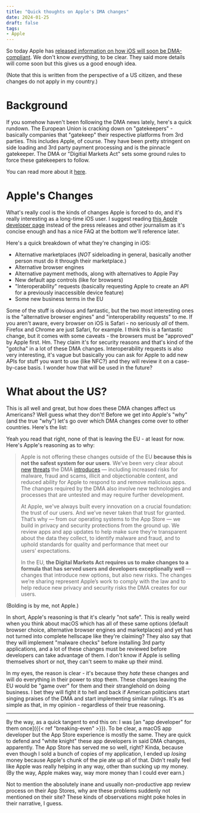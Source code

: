 ```yaml
---
title: "Quick thoughts on Apple's DMA changes"
date: 2024-01-25
draft: false
tags:
- Apple
---
```


So today Apple has [released information on how iOS will soon be DMA-compliant](https://www.apple.com/newsroom/2024/01/apple-announces-changes-to-ios-safari-and-the-app-store-in-the-european-union/). We don't know *everything*, to be clear. They said more details will come soon but this gives us a good enough idea.

(Note that this is written from the perspective of a US citizen, and these changes do not apply in my country.)

# Background

If you somehow haven't been following the DMA news lately, here's a quick rundown. The European Union is cracking down on "gatekeepers" - basically companies that "gatekeep" their respective platforms from 3rd parties. This includes Apple, of course. They have been pretty stringent on side loading and 3rd party payment processing and is the pinnacle gatekeeper. The DMA or "Digitial Markets Act" sets some ground rules to force these gatekeepers to follow.

You can read more about it [here](https://digital-markets-act.ec.europa.eu/index_en).

# Apple's Changes

What's really cool is the kinds of changes Apple is forced to do, and it's really interesting as a long-time iOS user. I suggest reading [this Apple developer page](https://developer.apple.com/support/dma-and-apps-in-the-eu/) instead of the press releases and other journalism as it's concise enough and has a nice FAQ at the bottom we'll reference later.

Here's a quick breakdown of what they're changing in iOS:
* Alternative marketplaces (*NOT* sideloading in general, basically another person must do it through their marketplace.)
* Alternative browser engines
* Alternative payment methods, along with alternatives to Apple Pay
* New default app controls (like for browsers)
* "Interoperability" requests (basically requesting Apple to create an API for a previously inaccessible device feature)
* Some new business terms in the EU

Some of the stuff is obvious and fantastic, but the two most interesting ones is the "alternative browser engines" and "interoperability requests" to me. If you aren't aware, every browser on iOS is Safari - no seriously *all* of them. Firefox and Chrome are just Safari, for example. I think this is a fantastic change, but it comes with some caveats - the browsers must be "approved" by Apple first. Hm. They claim it's for security reasons and that's kind of the "gotcha" in a lot of these DMA changes. Interoperability requests is also very interesting, it's vague but basically you can ask for Apple to add new APIs for stuff you want to use (like NFC?) and they will review it on a case-by-case basis. I wonder how that will be used in the future?

# What about the US?

This is all well and great, but how does these DMA changes affect us Americans? Well guess what they don't! Before we get into Apple's "why" (and the true "why") let's go over which DMA changes come over to other countries. Here's the list:

Yeah you read that right, none of that is leaving the EU - at least for now. Here's Apple's reasoning as to why:

> Apple is not offering these changes outside of the EU **because this is not the safest system for our users**. We’ve been very clear about [new](https://www.apple.com/privacy/docs/Building_a_Trusted_Ecosystem_for_Millions_of_Apps.pdf) [threats](https://www.apple.com/newsroom/2023/05/app-store-stopped-more-than-2-billion-in-fraudulent-transactions-in-2022/) the DMA [introduces](https://www.youtube.com/watch?v=f0Gum8UkyoI) — including increased risks for malware, fraud and scams, illicit and objectionable content, and reduced ability for Apple to respond to and remove malicious apps. The changes required by the DMA also involve new technologies and processes that are untested and may require further development.
>
> At Apple, we've always built every innovation on a crucial foundation: the trust of our users. And we’ve never taken that trust for granted. That’s why — from our operating systems to the App Store — we build in privacy and security protections from the ground up. We review apps and app updates to help make sure they’re transparent about the data they collect, to identify malware and fraud, and to uphold standards for quality and performance that meet our users’ expectations.
>
> In the EU, **the Digital Markets Act requires us to make changes to a formula that has served users and developers exceptionally well** — changes that introduce new options, but also new risks. The changes we’re sharing represent Apple’s work to comply with the law and to help reduce new privacy and security risks the DMA creates for our users.

(Bolding is by me, not Apple.)

In short, Apple's reasoning is that it's clearly "not safe". This is really weird when you think about macOS which has all of these same options (default browser choice, alternative browser engines and marketplaces) and yet has not turned into complete hellscape like they're claiming? They also say that they will implement "malware checks" before installing 3rd party applications, and a lot of these changes must be reviewed before developers can take advantage of them. I don't know if Apple is selling themselves short or not, they can't seem to make up their mind.

In my eyes, the reason is clear - it's because they *hate* these changes and will do everything in their power to stop them. These changes leaving the EU would be "game over" for them and their stranglehold on doing business. I bet they will fight it to hell and back if American politicians start singing praises of the DMA and start implementing similar rulings. It's as simple as that, in my opinion - regardless of their true reasoning.

---

By the way, as a quick tangent to end this on: I was [an "app developer" for them once]({{< ref "breaking-even" >}}). To be clear, a macOS app developer but the App Store experience is mostly the same. They are quick to defend and "white knight" these app developers in said DMA changes, apparently. The App Store has served me so well, right? Kinda, because even though I sold a bunch of copies of my application, I ended up _losing_ money because Apple's chunk of the pie ate up all of that. Didn't really feel like Apple was really helping in any way, other than sucking up my money. (By the way, Apple makes way, way more money than I could ever earn.)

Not to mention the absolutely inane and usually non-productive app review process on their App Stores, why are these problems suddenly not mentioned on their site? These kinds of observations might poke holes in their narrative, I guess.
